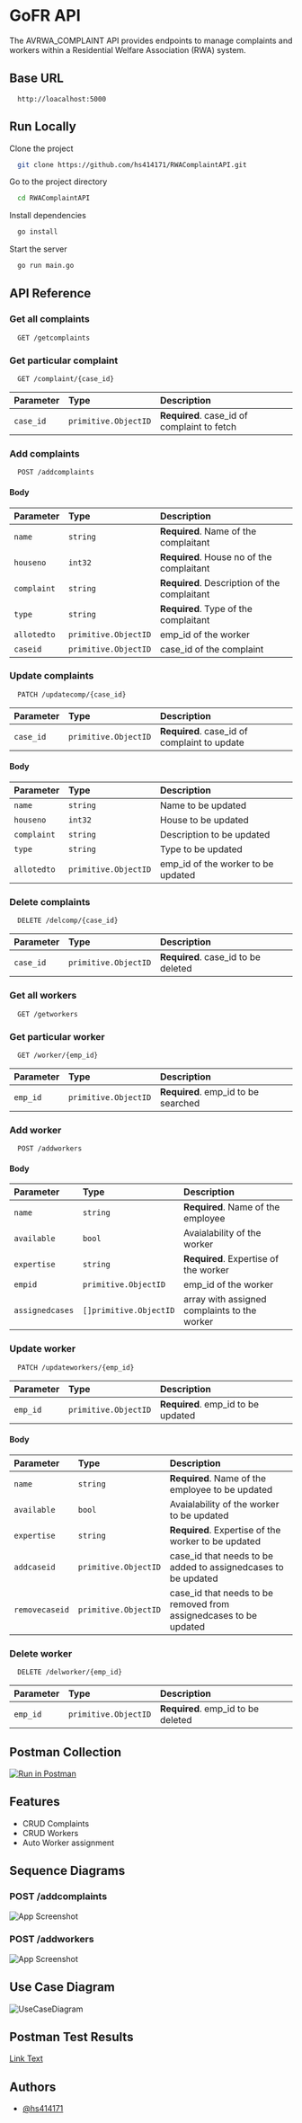 
# GoFR API

The AVRWA_COMPLAINT API provides endpoints to manage complaints and workers within a Residential Welfare Association (RWA) system.

## Base URL

```http
  http://loacalhost:5000

```

## Run Locally

Clone the project

```bash
  git clone https://github.com/hs414171/RWAComplaintAPI.git
```

Go to the project directory

```bash
  cd RWAComplaintAPI
```

Install dependencies

```bash
  go install
```

Start the server

```bash
  go run main.go
```



## API Reference

### Get all complaints

```http
  GET /getcomplaints
```


### Get particular complaint

```http
  GET /complaint/{case_id}
```

| Parameter | Type     | Description                       |
| :-------- | :------- | :-------------------------------- |
| `case_id`      | `primitive.ObjectID` | **Required**. case_id of complaint to fetch |

### Add complaints
```http
  POST /addcomplaints
```
#### Body 
| Parameter | Type     | Description                       |
| :-------- | :------- | :-------------------------------- |
| `name`      | `string` | **Required**. Name of the complaitant |
| `houseno`      | `int32` | **Required**. House no of the complaitant |
| `complaint`      | `string` | **Required**. Description of the complaitant |
| `type`      | `string` | **Required**. Type of the complaitant |
| `allotedto`      | `primitive.ObjectID` |  emp_id of the worker |
| `caseid`      | `primitive.ObjectID` |  case_id of the complaint |

### Update complaints
```http
  PATCH /updatecomp/{case_id}
```
| Parameter | Type     | Description                       |
| :-------- | :------- | :-------------------------------- |
| `case_id`      | `primitive.ObjectID` | **Required**. case_id of complaint to update |

#### Body

| Parameter | Type     | Description                       |
| :-------- | :------- | :-------------------------------- |
| `name`      | `string` |  Name to be updated |
| `houseno`      | `int32` |  House to be updated |
| `complaint`      | `string` |  Description to be updated |
| `type`      | `string` |  Type to be updated |
| `allotedto`      | `primitive.ObjectID` |  emp_id of the worker to be updated|

### Delete complaints

```http
  DELETE /delcomp/{case_id}
```
| Parameter | Type     | Description                       |
| :-------- | :------- | :-------------------------------- |
| `case_id`      | `primitive.ObjectID` | **Required**. case_id to be deleted |

### Get all workers
```http
  GET /getworkers
```

### Get particular worker
```http
  GET /worker/{emp_id}
```
| Parameter | Type     | Description                       |
| :-------- | :------- | :-------------------------------- |
| `emp_id`      | `primitive.ObjectID` | **Required**. emp_id to be searched |

### Add worker
```http
  POST /addworkers
```

#### Body 
| Parameter | Type     | Description                       |
| :-------- | :------- | :-------------------------------- |
| `name`      | `string` | **Required**. Name of the employee |
| `available`      | `bool` |  Avaialability of the worker |
| `expertise`      | `string` | **Required**. Expertise of the worker |
| `empid`      | `primitive.ObjectID` |  emp_id of the worker |
| `assignedcases`      | `[]primitive.ObjectID` |  array with assigned complaints to the worker  |

### Update worker

```http
  PATCH /updateworkers/{emp_id}
```
| Parameter | Type     | Description                       |
| :-------- | :------- | :-------------------------------- |
| `emp_id`      | `primitive.ObjectID` | **Required**. emp_id to be updated |

#### Body
| Parameter | Type     | Description                       |
| :-------- | :------- | :-------------------------------- |
| `name`      | `string` | **Required**. Name of the employee to be updated |
| `available`      | `bool` |  Avaialability of the worker to be updated |
| `expertise`      | `string` | **Required**. Expertise of the worker to be updated |
| `addcaseid`      | `primitive.ObjectID` |  case_id that needs to be added to assignedcases to be updated|
| `removecaseid`      | `primitive.ObjectID` |  case_id that needs to be removed from assignedcases to be updated |


### Delete worker

```http
  DELETE /delworker/{emp_id}
```
| Parameter | Type     | Description                       |
| :-------- | :------- | :-------------------------------- |
| `emp_id`      | `primitive.ObjectID` | **Required**. emp_id to be deleted |



## Postman Collection

[![Run in Postman](https://run.pstmn.io/button.svg)](https://app.getpostman.com/run-collection/16926948-24c6a840-4ccb-4a8f-b161-36dcbcc4043b?action=collection%2Ffork&source=rip_markdown&collection-url=entityId%3D16926948-24c6a840-4ccb-4a8f-b161-36dcbcc4043b%26entityType%3Dcollection%26workspaceId%3D95e5319b-d400-4cb2-a57a-dc6ac6349380)
## Features

- CRUD Complaints 
- CRUD Workers
- Auto Worker assignment

## Sequence Diagrams

### POST /addcomplaints
![App Screenshot](https://www.planttext.com/api/plantuml/svg/bPDDJyCm38Rl_HM-SPguxu3sqV4X8HXqWxFNUCWYIqlY5lRlIRgrIocJe9UeR-mdVXrduWIjL3kTb7xbd4iq0dFDPAGdPMHhiZtfjR3lP5qww-SMkr8Z6maRoO44ewiZO0otgzKIbe_P2YvHgRoBJZ0Nhb6eFUgmnAcBBx4-2j0eU47DAaHtvq6AWWbgQVUuC91LUKxERIkTWF-6p1ioP0DdRVYZyZXqT9V-2EwSZk6f8hjl1TWMrX_1WXjDhTZaTcPEJGfoznUNSCzEeDZ-3b9q1ZMqaf6clBqMc7aZ2dmBvfQ5BEDvJ-jIdVWN3gREyPlnsQ4Phcdtj4RMk67Dil-tmHuVKXBF-hExU9wyHwnxLnwnEb9l0iDEBC0eAcnUc2tRNJCgF-iPKDgIGatDL8_XWJxr7gPAXLuDYYBjA9x5Qw-IEiTQMEk7wPbSMHX72HcLHDKStyJ4o-6nVWC0)

### POST /addworkers
![App Screenshot](https://www.planttext.com/api/plantuml/svg/TL6xRiCm3Dpr5Vo18Bk78i-YKnF4HZeJ9WC8LII3efFsxoDRjkCCqKBeTCSxKgkeADfUdMbIjRLjq2jidMMlBr39ScDvWNw2_BB4tSQOB835ny0huAkgZd0yb1KiaUYUgGPhjJTK7jlbCjVj_rGI2z0JdD5PwjZP2NQeQD3f-623XxAjQuxnqZe3wJmRJkaAM1CDrvupXNWEqC7J3HQpFDlWBrQklLbF8twZ7wsJEA-ZW6--k__EdccQWHMjYuPTvFaSdmbbUjTeBn84JXoRu2CRzcHcEOPbhXASVl81)

## Use Case Diagram
![UseCaseDiagram](https://www.planttext.com/api/plantuml/svg/RP312i8m38RlUOgm-mxEdMLbWWyWPUUonbdisj5c1n7VtKsh5lJsvUVx4qWJMGMUHmkMJepiCPZXpAXDe9wDTw1wzW5bf80geanpvyFbbNGf4NeqRWq4mDfLRh24nsja6l46Y7EaNaN2GcYDhHydgupZuhcrtUI2dBHY-d6gtDcJfJ_EDdSEn5yX9gE6HP5ObhjqzirLnjkCwuMxZ4NM5LbNVBftW8QSNhxw0000)

## Postman Test Results

[Link Text](static/RWA_ComplaintsApi.postman_test_run.json)

## Authors

- [@hs414171](https://github.com/hs414171)

